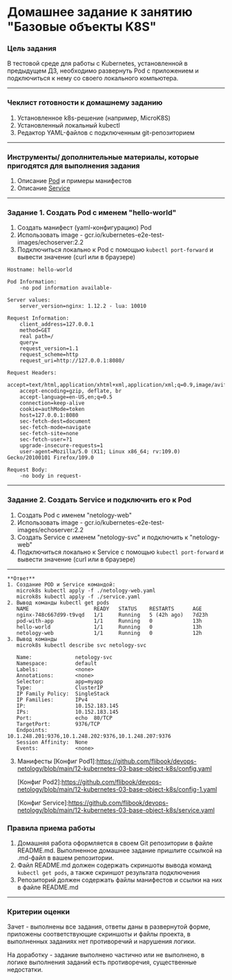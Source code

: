 # Домашнее задание к занятию "Базовые объекты K8S"

### Цель задания

В тестовой среде для работы с Kubernetes, установленной в предыдущем ДЗ, необходимо развернуть Pod с приложением и подключиться к нему со своего локального компьютера. 

------

### Чеклист готовности к домашнему заданию

1. Установленное k8s-решение (например, MicroK8S)
2. Установленный локальный kubectl
3. Редактор YAML-файлов с подключенным git-репозиторием

------

### Инструменты/ дополнительные материалы, которые пригодятся для выполнения задания

1. Описание [Pod](https://kubernetes.io/docs/concepts/workloads/pods/) и примеры манифестов
2. Описание [Service](https://kubernetes.io/docs/concepts/services-networking/service/)

------

### Задание 1. Создать Pod с именем "hello-world"

1. Создать манифест (yaml-конфигурацию) Pod
2. Использовать image - gcr.io/kubernetes-e2e-test-images/echoserver:2.2
3. Подключиться локально к Pod с помощью `kubectl port-forward` и вывести значение (curl или в браузере)
```
Hostname: hello-world

Pod Information:
	-no pod information available-

Server values:
	server_version=nginx: 1.12.2 - lua: 10010

Request Information:
	client_address=127.0.0.1
	method=GET
	real path=/
	query=
	request_version=1.1
	request_scheme=http
	request_uri=http://127.0.0.1:8080/

Request Headers:
	accept=text/html,application/xhtml+xml,application/xml;q=0.9,image/avif,image/webp,*/*;q=0.8  
	accept-encoding=gzip, deflate, br  
	accept-language=en-US,en;q=0.5  
	connection=keep-alive  
	cookie=authMode=token  
	host=127.0.0.1:8080  
	sec-fetch-dest=document  
	sec-fetch-mode=navigate  
	sec-fetch-site=none  
	sec-fetch-user=?1  
	upgrade-insecure-requests=1  
	user-agent=Mozilla/5.0 (X11; Linux x86_64; rv:109.0) Gecko/20100101 Firefox/109.0  

Request Body:
	-no body in request-
```
------

### Задание 2. Создать Service и подключить его к Pod

1. Создать Pod с именем "netology-web"
2. Использовать image - gcr.io/kubernetes-e2e-test-images/echoserver:2.2
3. Создать Service с именем "netology-svc" и подключить к "netology-web"
4. Подключиться локально к Service с помощью `kubectl port-forward` и вывести значение (curl или в браузере)

------
```
**Ответ**
1. Создание POD и Service командой:
   microk8s kubectl apply -f ./netology-web.yaml
   microk8s kubectl apply -f ./service.yaml
2. Вывод команды kubectl get pods
   NAME                     READY   STATUS    RESTARTS      AGE
   nginx-748c667d99-t9vqd   1/1     Running   5 (42h ago)   7d23h
   pod-with-app             1/1     Running   0             13h
   hello-world              1/1     Running   0             13h
   netology-web             1/1     Running   0             12h
3. Вывод команды 
   microk8s kubectl describe svc netology-svc 

   Name:              netology-svc
   Namespace:         default
   Labels:            <none>
   Annotations:       <none>
   Selector:          app=myapp
   Type:              ClusterIP
   IP Family Policy:  SingleStack
   IP Families:       IPv4
   IP:                10.152.183.145
   IPs:               10.152.183.145
   Port:              echo  80/TCP
   TargetPort:        9376/TCP
   Endpoints:         10.1.248.201:9376,10.1.248.202:9376,10.1.248.207:9376
   Session Affinity:  None
   Events:            <none>
```
3. Манифесты
   [Конфиг Pod1]:https://github.com/flibook/devops-netology/blob/main/12-kubernetes-03-base-object-k8s/config.yaml <br />

   [Конфиг Pod2]:https://github.com/flibook/devops-netology/blob/main/12-kubernetes-03-base-object-k8s/config-1.yaml <br />
   
   [Конфиг Service]:https://github.com/flibook/devops-netology/blob/main/12-kubernetes-03-base-object-k8s/service.yaml <br />
   
### Правила приема работы

1. Домашняя работа оформляется в своем  Git репозитории в файле README.md. Выполненное домашнее задание пришлите ссылкой на .md-файл в вашем репозитории.
2. Файл README.md должен содержать скриншоты вывода команд `kubectl get pods`, а также скриншот результата подключения
3. Репозиторий должен содержать файлы манифестов и ссылки на них в файле README.md

------

### Критерии оценки
Зачет - выполнены все задания, ответы даны в развернутой форме, приложены соответствующие скриншоты и файлы проекта, в выполненных заданиях нет противоречий и нарушения логики.

На доработку - задание выполнено частично или не выполнено, в логике выполнения заданий есть противоречия, существенные недостатки.
